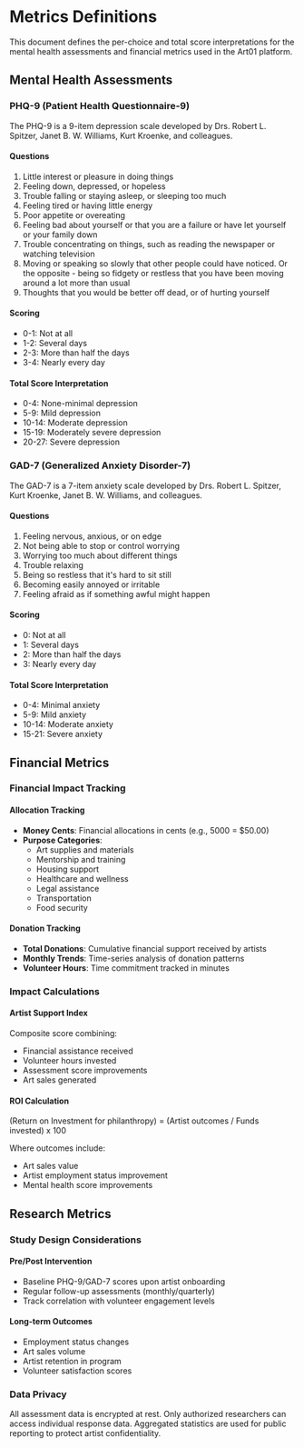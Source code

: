 # Metrics Definitions

This document defines the per-choice and total score interpretations for the mental health assessments and financial metrics used in the Art01 platform.

## Mental Health Assessments

### PHQ-9 (Patient Health Questionnaire-9)

The PHQ-9 is a 9-item depression scale developed by Drs. Robert L. Spitzer, Janet B. W. Williams, Kurt Kroenke, and colleagues.

#### Questions
1. Little interest or pleasure in doing things
2. Feeling down, depressed, or hopeless
3. Trouble falling or staying asleep, or sleeping too much
4. Feeling tired or having little energy
5. Poor appetite or overeating
6. Feeling bad about yourself or that you are a failure or have let yourself or your family down
7. Trouble concentrating on things, such as reading the newspaper or watching television
8. Moving or speaking so slowly that other people could have noticed. Or the opposite - being so fidgety or restless that you have been moving around a lot more than usual
9. Thoughts that you would be better off dead, or of hurting yourself

#### Scoring
- 0-1: Not at all
- 1-2: Several days
- 2-3: More than half the days
- 3-4: Nearly every day

#### Total Score Interpretation
- 0-4: None-minimal depression
- 5-9: Mild depression
- 10-14: Moderate depression
- 15-19: Moderately severe depression
- 20-27: Severe depression

### GAD-7 (Generalized Anxiety Disorder-7)

The GAD-7 is a 7-item anxiety scale developed by Drs. Robert L. Spitzer, Kurt Kroenke, Janet B. W. Williams, and colleagues.

#### Questions
1. Feeling nervous, anxious, or on edge
2. Not being able to stop or control worrying
3. Worrying too much about different things
4. Trouble relaxing
5. Being so restless that it's hard to sit still
6. Becoming easily annoyed or irritable
7. Feeling afraid as if something awful might happen

#### Scoring
- 0: Not at all
- 1: Several days
- 2: More than half the days
- 3: Nearly every day

#### Total Score Interpretation
- 0-4: Minimal anxiety
- 5-9: Mild anxiety
- 10-14: Moderate anxiety
- 15-21: Severe anxiety

## Financial Metrics

### Financial Impact Tracking

#### Allocation Tracking
- **Money Cents**: Financial allocations in cents (e.g., 5000 = $50.00)
- **Purpose Categories**:
  - Art supplies and materials
  - Mentorship and training
  - Housing support
  - Healthcare and wellness
  - Legal assistance
  - Transportation
  - Food security

#### Donation Tracking
- **Total Donations**: Cumulative financial support received by artists
- **Monthly Trends**: Time-series analysis of donation patterns
- **Volunteer Hours**: Time commitment tracked in minutes

### Impact Calculations

#### Artist Support Index
Composite score combining:
- Financial assistance received
- Volunteer hours invested
- Assessment score improvements
- Art sales generated

#### ROI Calculation
(Return on Investment for philanthropy) = (Artist outcomes / Funds invested) x 100

Where outcomes include:
- Art sales value
- Artist employment status improvement
- Mental health score improvements

## Research Metrics

### Study Design Considerations

#### Pre/Post Intervention
- Baseline PHQ-9/GAD-7 scores upon artist onboarding
- Regular follow-up assessments (monthly/quarterly)
- Track correlation with volunteer engagement levels

#### Long-term Outcomes
- Employment status changes
- Art sales volume
- Artist retention in program
- Volunteer satisfaction scores

### Data Privacy

All assessment data is encrypted at rest. Only authorized researchers can access individual response data. Aggregated statistics are used for public reporting to protect artist confidentiality.
